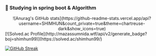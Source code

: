 ###  🌱 Studying in spring boot & Algorithm
<!-- ![header](https://capsule-render.vercel.app/api?type=Rounded&color=random)-->
<!-- ### Hi, I'm Shim Hun 👋 -->
<!-- ## Features -->

<!-- [![Anurag's GitHub stats](https://github-readme-stats.vercel.app/api?username=SHIMHUN)](https://github.com/anuraghazra/github-readme-stats) -->
<div align="center">
![Anurag's GitHub stats](https://github-readme-stats.vercel.app/api?username=SHIMHUN&count_private=true&theme=chartreuse-dark&show_icons=true)
</div>
[![Solved.ac Profile](http://mazassumnida.wtf/api/v2/generate_badge?boj=shimhun99)](https://solved.ac/shimhun99/)

[![GitHub Streak](https://streak-stats.demolab.com?user=SHIMHUN&theme=soft-green&border_radius=5&date_format=M%20j%5B%2C%20Y%5D)](https://git.io/streak-stats)
